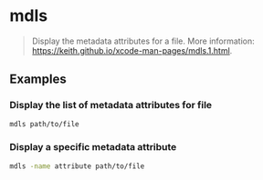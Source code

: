 # mdls

> Display the metadata attributes for a file. More information: <https://keith.github.io/xcode-man-pages/mdls.1.html>.

## Examples

### Display the list of metadata attributes for file

```bash
mdls path/to/file
```

### Display a specific metadata attribute

```bash
mdls -name attribute path/to/file
```
